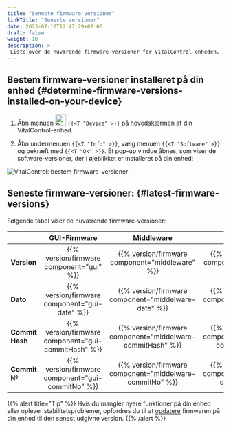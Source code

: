 ```yaml
---
title: "Seneste firmware-versioner"
linkTitle: "Seneste versioner"
date: 2023-07-18T12:47:29+02:00
draft: false
weight: 10
description: >
 Liste over de nuværende firmware-versioner for VitalControl-enheden.
---
```


## Bestem firmware-versioner installeret på din enhed {#determine-firmware-versions-installed-on-your-device}

1. Åbn menuen <img src="/icons/device.svg" width="25" align="bottom" alt="Device" /> `{{<T "Device" >}}` på hovedskærmen af din VitalControl-enhed.

2. Åbn undermenuen `{{<T "Info" >}}`, vælg menuen `{{<T "Software" >}}` og bekræft med `{{<T "Ok" >}}`. Et pop-up vindue åbnes, som viser de software-versioner, der i øjeblikket er installeret på din enhed:

![VitalControl: bestem firmware-versioner](../images/firmware-versions.png "Vis firmware-versioner")

## Seneste firmware-versioner: {#latest-firmware-versions}

Følgende tabel viser de nuværende firmware-versioner:

|                 | GUI-Firmware  | Middleware  | Bootloader |
|-----------------|:-------------:|:-----------:|:----------:|
| **Version**     | {{% version/firmware component="gui" %}} | {{% version/firmware component="middleware" %}} | {{% version/firmware component="bootloader" %}} |
| **Dato**       | {{% version/firmware component="gui-date" %}} | {{% version/firmware component="middelware-date" %}} | {{% version/firmware component="bootloader-date" %}} |
| **Commit Hash** | {{% version/firmware component="gui-commitHash" %}} | {{% version/firmware component="middelware-commitHash" %}} |  {{% version/firmware component="bootloader-commitHash" %}} |
| **Commit №**    | {{% version/firmware component="gui-commitNo" %}} | {{% version/firmware component="middelware-commitNo" %}} | {{% version/firmware component="bootloader-commitNo" %}}|

{{% alert title="Tip" %}}
Hvis du mangler nyere funktioner på din enhed eller oplever stabilitetsproblemer, opfordres du til at [opdatere](../update/) firmwaren på din enhed til den senest udgivne version.
{{% /alert %}}
